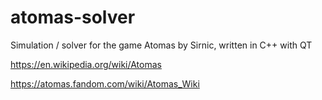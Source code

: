 # atomas-solver
Simulation / solver for the game Atomas by Sirnic, written in C++ with QT

https://en.wikipedia.org/wiki/Atomas

https://atomas.fandom.com/wiki/Atomas_Wiki
